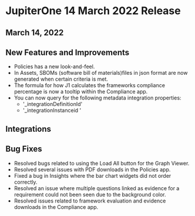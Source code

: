 # JupiterOne 14 March 2022 Release

## March 14, 2022

## New Features and Improvements
- Policies has a new look-and-feel.
- In Assets, SBOMs (software bill of materials)files in json format are now generated when certain criteria is met.
- The formula for how J1 calculates the frameworks compliance percentage is now a tooltip within the Compliance app.
- You can now query for the following metadata integration properties:
  -  '_integrationDefinitionId'
  -  '_integrationInstanceid '

## Integrations

## Bug Fixes
-  Resolved bugs related to using the Load All button for the Graph Viewer.
-  Resolved several issues with PDF downloads in the Policies app.
-  Fixed a bug in Insights where the bar chart widgets did not order correctly.
-  Resolved an issue where multiple questions linked as evidence for a requirement could not been seen due to the background color.
-  Resolved issues related to framework evaluation and evidence downloads in the Compliance app. 

